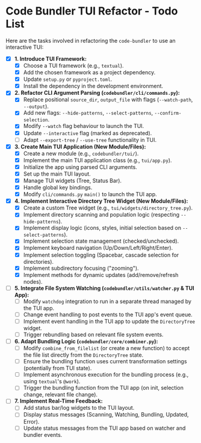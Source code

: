 # Code Bundler TUI Refactor - Todo List

Here are the tasks involved in refactoring the `code-bundler` to use an interactive TUI:

-   [x] **1. Introduce TUI Framework:**
    -   [x] Choose a TUI framework (e.g., `textual`).
    -   [x] Add the chosen framework as a project dependency.
    -   [x] Update `setup.py` or `pyproject.toml`.
    -   [x] Install the dependency in the development environment.

-   [x] **2. Refactor CLI Argument Parsing (`codebundler/cli/commands.py`):**
    -   [x] Replace positional `source_dir`, `output_file` with flags (`--watch-path`, `--output`).
    -   [x] Add new flags: `--hide-patterns`, `--select-patterns`, `--confirm-selection`.
    -   [x] Modify `--watch` flag behaviour to launch the TUI.
    -   [x] Update `--interactive` flag (marked as deprecated).
    -   [ ] Adapt `--export-tree` / `--use-tree` functionality in TUI.

-   [x] **3. Create Main TUI Application (New Module/Files):**
    -   [x] Create a new module (e.g., `codebundler/tui/`).
    -   [x] Implement the main TUI application class (e.g., `tui/app.py`).
    -   [x] Initialize the app using parsed CLI arguments.
    -   [x] Set up the main TUI layout.
    -   [x] Manage TUI widgets (Tree, Status Bar).
    -   [x] Handle global key bindings.
    -   [x] Modify `cli/commands.py` `main()` to launch the TUI app.

-   [x] **4. Implement Interactive Directory Tree Widget (New Module/Files):**
    -   [x] Create a custom Tree widget (e.g., `tui/widgets/directory_tree.py`).
    -   [x] Implement directory scanning and population logic (respecting `--hide-patterns`).
    -   [x] Implement display logic (icons, styles, initial selection based on `--select-patterns`).
    -   [x] Implement selection state management (checked/unchecked).
    -   [x] Implement keyboard navigation (Up/Down/Left/Right/Enter).
    -   [x] Implement selection toggling (Spacebar, cascade selection for directories).
    -   [x] Implement subdirectory focusing ("zooming").
    -   [x] Implement methods for dynamic updates (add/remove/refresh nodes).

-   [ ] **5. Integrate File System Watching (`codebundler/utils/watcher.py` & TUI App):**
    -   [ ] Modify `watchdog` integration to run in a separate thread managed by the TUI app.
    -   [ ] Change event handling to post events to the TUI app's event queue.
    -   [ ] Implement event handling in the TUI app to update the `DirectoryTree` widget.
    -   [ ] Trigger rebundling based on relevant file system events.

-   [ ] **6. Adapt Bundling Logic (`codebundler/core/combiner.py`):**
    -   [ ] Modify `combine_from_filelist` (or create a new function) to accept the file list directly from the `DirectoryTree` state.
    -   [ ] Ensure the bundling function uses current transformation settings (potentially from TUI state).
    -   [ ] Implement asynchronous execution for the bundling process (e.g., using `textual`'s `@work`).
    -   [ ] Trigger the bundling function from the TUI app (on init, selection change, relevant file change).

-   [ ] **7. Implement Real-Time Feedback:**
    -   [ ] Add status bar/log widgets to the TUI layout.
    -   [ ] Display status messages (Scanning, Watching, Bundling, Updated, Error).
    -   [ ] Update status messages from the TUI app based on watcher and bundler events.

